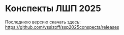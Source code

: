 # Конспекты ЛШП 2025

Последнюю версию скачать здесь: https://github.com/vssizoff/ssp2025conspects/releases